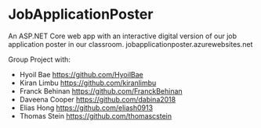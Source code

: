 # JobApplicationPoster
 An ASP.NET Core web app with an interactive digital version of our job application poster in our classroom. jobapplicationposter.azurewebsites.net

Group Project with:
 - Hyoil Bae https://github.com/HyoilBae
 - Kiran Limbu https://github.com/kiranlimbu
 - Franck Behinan https://github.com/FranckBehinan
 - Daveena Cooper https://github.com/dabina2018
 - Elias Hong https://github.com/eliash0913
 - Thomas Stein https://github.com/thomascstein

